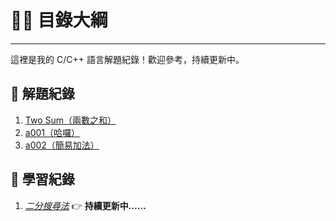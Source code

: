 # 🙋‍♂️ 目錄大綱
---
這裡是我的 C/C++ 語言解題紀錄！歡迎參考，持續更新中。

## 📌 解題紀錄
1. [Two Sum（兩數之和）](Leetcode/twosum.md)
2. [a001（哈囉）](zerojudge/a001.md)
3. [a002（簡易加法）](zerojudge/a002.md)
## 📌 學習紀錄
1. [ *二分搜尋法*](Data_Structure/Binary_search.md)
👉 **持續更新中……**
